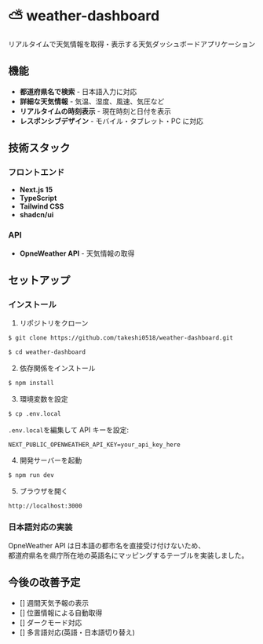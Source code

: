 # ⛅️ weather-dashboard

リアルタイムで天気情報を取得・表示する天気ダッシュボードアプリケーション

## 機能
- **都道府県名で検索** - 日本語入力に対応
- **詳細な天気情報** - 気温、湿度、風速、気圧など
- **リアルタイムの時刻表示** - 現在時刻と日付を表示
- **レスポンシブデザイン** - モバイル・タブレット・PC に対応

## 技術スタック

### フロントエンド
- **Next.js 15**
- **TypeScript**
- **Tailwind CSS**
- **shadcn/ui**

### API

- **OpneWeather API** - 天気情報の取得

## セットアップ

### インストール

1. リポジトリをクローン

```bash
$ git clone https://github.com/takeshi0518/weather-dashboard.git

$ cd weather-dashboard
```

2. 依存関係をインストール

```bash
$ npm install
```

3. 環境変数を設定

```bash
$ cp .env.local
```

`.env.local`を編集して API キーを設定:

```env
NEXT_PUBLIC_OPENWEATHER_API_KEY=your_api_key_here
```

4. 開発サーバーを起動

```bash
$ npm run dev
```

5. ブラウザを開く

```
http://localhost:3000
```

### 日本語対応の実装

OpneWeather API は日本語の都市名を直接受け付けないため、  
都道府県名を県庁所在地の英語名にマッピングするテーブルを実装しました。

## 今後の改善予定

- [] 週間天気予報の表示
- [] 位置情報による自動取得
- [] ダークモード対応
- [] 多言語対応(英語・日本語切り替え)
